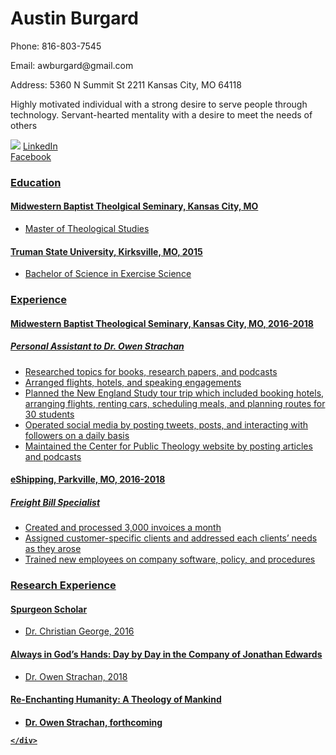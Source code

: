 <!DOCTYPE html>
<html>
<head>
  <title> Resume </title>
</head>
<body>
    <h1> Austin Burgard</h1>
    <p>Phone: 816-803-7545</p>
    <p>Email: awburgard@gmail.com</p>
    <p>Address: 5360 N Summit St 2211 Kansas City, MO 64118</p>
    <p>Highly motivated individual with a strong desire to serve people through technology. Servant-hearted mentality with a desire to meet the needs of others</p>
        <img src = "https://scontent.fmkc1-1.fna.fbcdn.net/v/t1.0-9/14095758_294778654223866_937404957026214823_n.jpg?_nc_cat=107&_nc_ht=scontent.fmkc1-1.fna&oh=5831ebdee82e92837cca1f8cd577ecfc&oe=5CFD4241"/>
        <a href="https://www.linkedin.com/in/austin-burgard/"> LinkedIn </a> <br>
        <a href="https://www.facebook.com/awburgard"> Facebook </a> <br>
        <a href="https://twitter.com/awburgard> Twitter </a>
   <div class="Education">
      <h3>Education</h3>
        <h4> Midwestern Baptist Theolgical Seminary, Kansas City, MO </h4>
          <ul>
            <li>Master of Theological Studies</li>
          </ul>
        <h4> Truman State University, Kirksville, MO, 2015 </h4>
          <ul>
            <li>Bachelor of Science in Exercise Science</li>
          </ul>
    </div>
   <div class="Experience">
    <h3>Experience</h3>
    <h4>Midwestern Baptist Theological Seminary, Kansas City, MO, 2016-2018</h4>
      <h5> Personal Assistant to Dr. Owen Strachan </h5>
      <ul>
        <li>Researched topics for books, research papers, and podcasts</li>
        <li>Arranged flights, hotels, and speaking engagements</li>
        <li>Planned the New England Study tour trip which included booking hotels, arranging flights,
renting cars, scheduling meals, and planning routes for 30 students</li>
        <li>Operated social media by posting tweets, posts, and interacting with followers on a daily
basis</li>
        <li>Maintained the Center for Public Theology website by posting articles and podcasts</li>
        </ul>
     <h4>eShipping, Parkville, MO, 2016-2018</h4>
      <h5>Freight Bill Specialist</h5>
        <ul>
        <li>Created and processed 3,000 invoices a month</li>
        <li>Assigned customer-specific clients and addressed each clients’ needs as they arose</li>
        <li>Trained new employees on company software, policy, and procedures</li>
        </ul>
    </div>
    <div class="Research Experience">
      <h3>Research Experience</h3>
        <h4>Spurgeon Scholar</h4>
          <ul>
            <li>Dr. Christian George, 2016</li>
          </ul>
         <h4>Always in God’s Hands: Day by Day in the Company of Jonathan Edwards</h4>
          <ul>
            <li>Dr. Owen Strachan, 2018</li>
          </ul>
         <h4>Re-Enchanting Humanity: A Theology of Mankind<h4>
          <ul>
            <li>Dr. Owen Strachan, forthcoming</li>
          </ul>
          
    </div>
    
</body>


</html>
